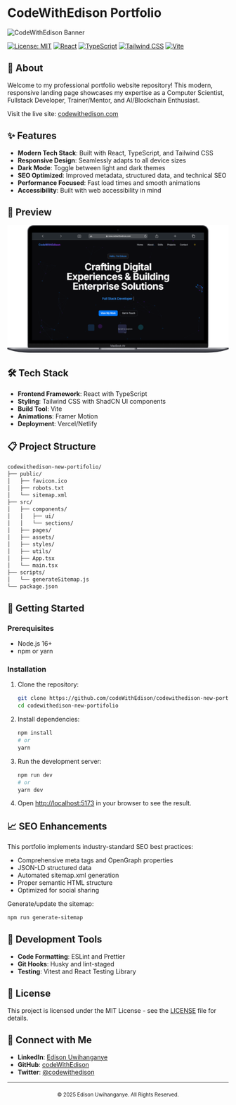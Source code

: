 # CodeWithEdison Portfolio

![CodeWithEdison Banner](https://place-hold.it/800x200/3060ff/ffffff&text=CodeWithEdison&bold&fontsize=45)

[![License: MIT](https://img.shields.io/badge/License-MIT-blue.svg)](https://opensource.org/licenses/MIT)
[![React](https://img.shields.io/badge/React-18-61DAFB?logo=react)](https://reactjs.org/)
[![TypeScript](https://img.shields.io/badge/TypeScript-5.0-3178C6?logo=typescript)](https://www.typescriptlang.org/)
[![Tailwind CSS](https://img.shields.io/badge/Tailwind_CSS-3.3-06B6D4?logo=tailwindcss)](https://tailwindcss.com/)
[![Vite](https://img.shields.io/badge/Vite-4.0-646CFF?logo=vite)](https://vitejs.dev/)

## 🚀 About

Welcome to my professional portfolio website repository! This modern, responsive landing page showcases my expertise as a Computer Scientist, Fullstack Developer, Trainer/Mentor, and AI/Blockchain Enthusiast.

Visit the live site: [codewithedison.com](https://www.codewithedison.com)

## ✨ Features

- **Modern Tech Stack**: Built with React, TypeScript, and Tailwind CSS
- **Responsive Design**: Seamlessly adapts to all device sizes
- **Dark Mode**: Toggle between light and dark themes
- **SEO Optimized**: Improved metadata, structured data, and technical SEO
- **Performance Focused**: Fast load times and smooth animations
- **Accessibility**: Built with web accessibility in mind

## 🌟 Preview

![Portfolio Preview](/public//codewithedison.png)

## 🛠️ Tech Stack

- **Frontend Framework**: React with TypeScript
- **Styling**: Tailwind CSS with ShadCN UI components
- **Build Tool**: Vite
- **Animations**: Framer Motion
- **Deployment**: Vercel/Netlify

## 📋 Project Structure

```
codewithedison-new-portifolio/
├── public/
│   ├── favicon.ico
│   ├── robots.txt
│   └── sitemap.xml
├── src/
│   ├── components/
│   │   ├── ui/
│   │   └── sections/
│   ├── pages/
│   ├── assets/
│   ├── styles/
│   ├── utils/
│   ├── App.tsx
│   └── main.tsx
├── scripts/
│   └── generateSitemap.js
└── package.json
```

## 🚀 Getting Started

### Prerequisites

- Node.js 16+
- npm or yarn

### Installation

1. Clone the repository:
   ```bash
   git clone https://github.com/codeWithEdison/codewithedison-new-portifolio.git
   cd codewithedison-new-portifolio
   ```

2. Install dependencies:
   ```bash
   npm install
   # or
   yarn
   ```

3. Run the development server:
   ```bash
   npm run dev
   # or
   yarn dev
   ```

4. Open [http://localhost:5173](http://localhost:8080) in your browser to see the result.

## 📈 SEO Enhancements

This portfolio implements industry-standard SEO best practices:

- Comprehensive meta tags and OpenGraph properties
- JSON-LD structured data
- Automated sitemap.xml generation
- Proper semantic HTML structure
- Optimized for social sharing

Generate/update the sitemap:
```bash
npm run generate-sitemap
```

## 🧰 Development Tools

- **Code Formatting**: ESLint and Prettier
- **Git Hooks**: Husky and lint-staged
- **Testing**: Vitest and React Testing Library

## 📝 License

This project is licensed under the MIT License - see the [LICENSE](LICENSE) file for details.

## 🤝 Connect with Me

- **LinkedIn**: [Edison Uwihanganye](https://www.linkedin.com/in/uwihanganye-edison-7b2970236/)
- **GitHub**: [codeWithEdison](https://github.com/codeWithEdison)
- **Twitter**: [@codewithedison](https://twitter.com/codewithedison)

---

<p align="center">
  <sub>© 2025 Edison Uwihanganye. All Rights Reserved.</sub>
</p>